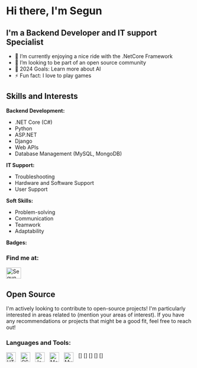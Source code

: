 # Hi there, I'm Segun

## I'm a Backend Developer and IT support Specialist

- 🌱 I’m currently enjoying a nice ride with the .NetCore Framework
- 👯 I’m looking to be part of an open source community 
- 🥅 2024 Goals: Learn more about AI
- ⚡ Fun fact: I love to play games

## Skills and Interests

**Backend Development:**

* .NET Core (C#)
* Python
* ASP.NET
* Django
* Web APIs
* Database Management (MySQL, MongoDB)

**IT Support:**

* Troubleshooting
* Hardware and Software Support
* User Support

**Soft Skills:**

* Problem-solving
* Communication
* Teamwork
* Adaptability

**Badges:** 


### Find me at:
<a href="https://www.linkedin.com/in/obasootosegun/" target="blank"><img align="center" src="https://raw.githubusercontent.com/rahuldkjain/github-profile-readme-generator/master/src/images/icons/Social/linked-in-alt.svg" alt="Segun Obasooto" height="30" width="40" /></a>

## Open Source

I'm actively looking to contribute to open-source projects! I'm particularly interested in areas related to (mention your areas of interest). If you have any recommendations or projects that might be a good fit, feel free to reach out!

### Languages and Tools:

[<img align="left" alt="HTML5" width="26px" src="https://cdn.jsdelivr.net/gh/devicons/devicon/icons/html5/html5-original.svg" style="padding-right:10px;" />]
[<img align="left" alt="CSS3" width="26px" src="https://cdn.jsdelivr.net/gh/devicons/devicon/icons/css3/css3-original.svg" style="padding-right:10px;" />]
[<img align="left" alt="JavaScript" width="26px" src="https://cdn.jsdelivr.net/gh/devicons/devicon/icons/javascript/javascript-original.svg" style="padding-right:10px;" />]
[<img align="left" alt="MongoDB" width="26px" src="https://cdn.jsdelivr.net/gh/devicons/devicon/icons/mongodb/mongodb-original.svg" style="padding-right:10px;" />]
[<img align="left" alt="MySQL" width="26px" src="https://cdn.jsdelivr.net/gh/devicons/devicon/icons/mysql/mysql-original.svg" style="padding-right:10px;" />]







